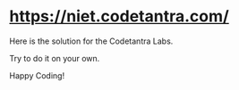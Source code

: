 # https://niet.codetantra.com/

Here is the solution for the Codetantra Labs.

Try to do it on your own.

Happy Coding!

